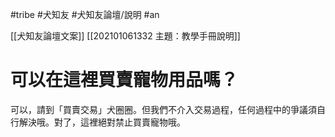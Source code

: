 #tribe #犬知友 #犬知友論壇/說明 #an

[[犬知友論壇文案]]
[[202101061332 主題：教學手冊說明]]

# 可以在這裡買賣寵物用品嗎？
可以，請到「買賣交易」犬圈圈。但我們不介入交易過程，任何過程中的爭議須自行解決哦。對了，這裡絕對禁止買賣寵物哦。